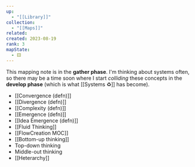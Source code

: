```yaml
---
up:
  - "[[Library]]"
collection:
  - "[[Maps]]"
related: 
created: 2023-08-19
rank: 3
mapState:
  - 🟨
---
```

This mapping note is in the **gather phase**. I'm thinking about systems often, so there may be a time soon where I start *colliding* these concepts in the **develop phase** (which is what [[Systems ♻️]] has become).

- [[Convergence (defn)]]
- [[Divergence (defn)]]
- [[Complexity (defn)]]
- [[Emergence (defn)]]
- [[Idea Emergence (defn)]]
- [[Fluid Thinking]]
- [[FlowCreation MOC]]
- [[Bottom-up thinking]]
- Top-down thinking
- Middle-out thinking
- [[Heterarchy]]


